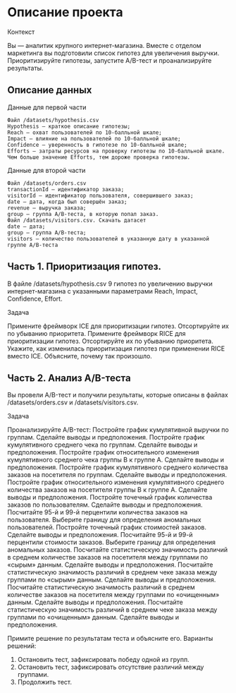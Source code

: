 # Описание проекта

Контекст

Вы — аналитик крупного интернет-магазина. Вместе с отделом маркетинга вы подготовили список гипотез для увеличения выручки.
Приоритизируйте гипотезы, запустите A/B-тест и проанализируйте результаты. 

## Описание данных

Данные для первой части

    Файл /datasets/hypothesis.csv
    Hypothesis — краткое описание гипотезы;
    Reach — охват пользователей по 10-балльной шкале;
    Impact — влияние на пользователей по 10-балльной шкале;
    Confidence — уверенность в гипотезе по 10-балльной шкале;
    Efforts — затраты ресурсов на проверку гипотезы по 10-балльной шкале. Чем больше значение Efforts, тем дороже проверка гипотезы.

Данные для второй части

    Файл /datasets/orders.csv
    transactionId — идентификатор заказа;
    visitorId — идентификатор пользователя, совершившего заказ;
    date — дата, когда был совершён заказ;
    revenue — выручка заказа;
    group — группа A/B-теста, в которую попал заказ.
    Файл /datasets/visitors.csv. Скачать датасет
    date — дата;
    group — группа A/B-теста;
    visitors — количество пользователей в указанную дату в указанной группе A/B-теста

## Часть 1. Приоритизация гипотез.
В файле /datasets/hypothesis.csv 9 гипотез по увеличению выручки интернет-магазина с указанными параметрами Reach, Impact, Confidence, Effort.

Задача

Примените фреймворк ICE для приоритизации гипотез. Отсортируйте их по убыванию приоритета.
Примените фреймворк RICE для приоритизации гипотез. Отсортируйте их по убыванию приоритета.
Укажите, как изменилась приоритизация гипотез при применении RICE вместо ICE. Объясните, почему так произошло.

## Часть 2. Анализ A/B-теста
Вы провели A/B-тест и получили результаты, которые описаны в файлах /datasets/orders.csv и /datasets/visitors.csv.

Задача

Проанализируйте A/B-тест:
Постройте график кумулятивной выручки по группам. Сделайте выводы и предположения.
Постройте график кумулятивного среднего чека по группам. Сделайте выводы и предположения.
Постройте график относительного изменения кумулятивного среднего чека группы B к группе A. Сделайте выводы и предположения.
Постройте график кумулятивного среднего количества заказов на посетителя по группам. Сделайте выводы и предположения.
Постройте график относительного изменения кумулятивного среднего количества заказов на посетителя группы B к группе A. Сделайте выводы и предположения.
Постройте точечный график количества заказов по пользователям. Сделайте выводы и предположения.
Посчитайте 95-й и 99-й перцентили количества заказов на пользователя. Выберите границу для определения аномальных пользователей.
Постройте точечный график стоимостей заказов. Сделайте выводы и предположения.
Посчитайте 95-й и 99-й перцентили стоимости заказов. Выберите границу для определения аномальных заказов.
Посчитайте статистическую значимость различий в среднем количестве заказов на посетителя между группами по «сырым» данным. Сделайте выводы и предположения.
Посчитайте статистическую значимость различий в среднем чеке заказа между группами по «сырым» данным. Сделайте выводы и предположения.
Посчитайте статистическую значимость различий в среднем количестве заказов на посетителя между группами по «очищенным» данным. Сделайте выводы и предположения.
Посчитайте статистическую значимость различий в среднем чеке заказа между группами по «очищенным» данным. Сделайте выводы и предположения.

Примите решение по результатам теста и объясните его. Варианты решений:
1. Остановить тест, зафиксировать победу одной из групп.
2. Остановить тест, зафиксировать отсутствие различий между группами.
3. Продолжить тест.
